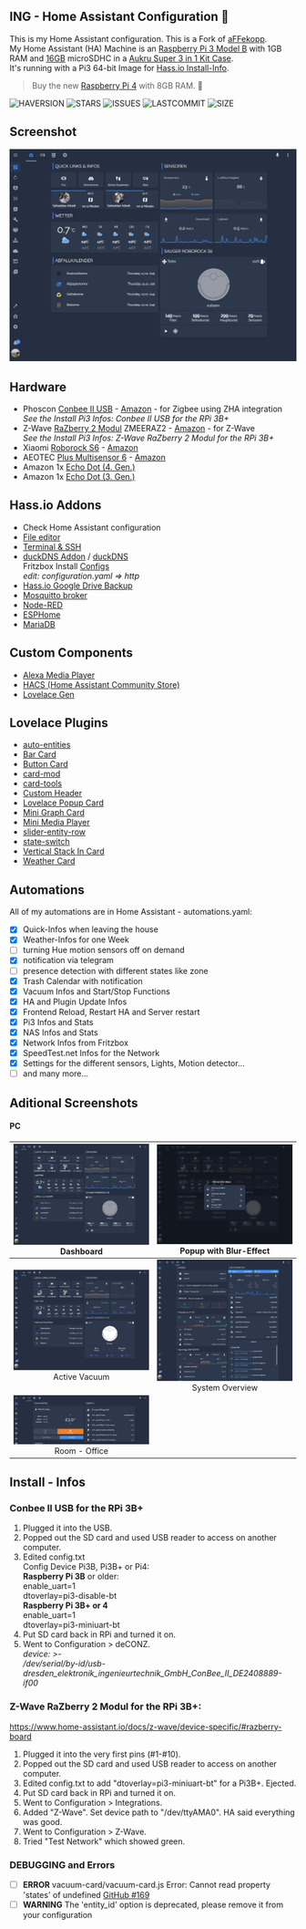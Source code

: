 ## ING - Home Assistant Configuration :metal:

This is my Home Assistant configuration. This is a Fork of [aFFekopp](https://github.com/aFFekopp/homeassistant).
<br/>My Home Assistant (HA) Machine is an [Raspberry Pi 3 Model B](https://amzn.to/3hJPFWC) with 1GB RAM and [16GB](https://amzn.to/2KRBXVH) microSDHC in a [Aukru Super 3 in 1 Kit Case](https://amzn.to/3ne80fx). <br />
It's running with a Pi3 64-bit Image for [Hass.io Install-Info](https://www.home-assistant.io/hassio/installation/).

> Buy the new [Raspberry Pi 4](https://amzn.to/35aHPjo) with 8GB RAM. :rocket:

![HAVERSION](https://img.shields.io/badge/homeassistant-2020.12.2-blue)
![STARS](https://img.shields.io/github/stars/ingeniumdesign/homeassistant?color=yellow&style=flat-square)
![ISSUES](https://img.shields.io/github/issues-raw/ingeniumdesign/homeassistant?style=flat-square)
![LASTCOMMIT](https://img.shields.io/github/last-commit/ingeniumdesign/homeassistant?style=flat-square)
![SIZE](https://img.shields.io/github/repo-size/ingeniumdesign/homeassistant?style=flat-square)

## Screenshot

![](https://raw.githubusercontent.com/ingeniumdesign/homeassistant/master/docs/hs-dash.JPG)

## Hardware

- Phoscon [Conbee II USB](https://phoscon.de/de/conbee2) - [Amazon](https://amzn.to/3n7jgu0) - for Zigbee using ZHA integration <br />
  _See the Install Pi3 Infos: Conbee II USB for the RPi 3B+_
- Z-Wave [RaZberry 2 Modul](https://z-wave.me/products/razberry/) ZMEERAZ2 - [Amazon](https://amzn.to/3nchsA1) - for Z-Wave <br />
  _See the Install Pi3 Infos: Z-Wave RaZberry 2 Modul for the RPi 3B+_
- Xiaomi [Roborock S6](https://de.roborock.com/pages/roborock-s6) - [Amazon](https://amzn.to/38eLmPX)
- AEOTEC [Plus Multisensor 6](https://aeotec.com/z-wave-sensor/) - [Amazon](https://amzn.to/38YJoCm)
- Amazon 1x [Echo Dot (4. Gen.)](https://amzn.to/3ncrktE)
- Amazon 1x [Echo Dot (3. Gen.)](https://amzn.to/3hHu8xz)

## Hass.io Addons

- Check Home Assistant configuration
- [File editor](https://github.com/home-assistant/addons/tree/master/configurator)
- [Terminal & SSH](https://github.com/home-assistant/addons/tree/master/ssh)
- [duckDNS Addon](https://github.com/home-assistant/addons/tree/master/duckdns) / [duckDNS](https://www.duckdns.org/)
  <br />Fritzbox Install [Configs](https://www.duckdns.org/install.jsp)
  <br />_edit: configuration.yaml => http_
- [Hass.io Google Drive Backup](https://github.com/sabeechen/hassio-google-drive-backup)
- [Mosquitto broker](https://home-assistant.io/addons/mosquitto/)
- [Node-RED](https://github.com/hassio-addons/addon-node-red)
- [ESPHome](https://esphome.io/)
- [MariaDB](https://home-assistant.io/addons/mariadb/)

## Custom Components

- [Alexa Media Player](https://github.com/custom-components/alexa_media_player)
- [HACS (Home Assistant Community Store)](https://hacs.xyz)
- [Lovelace Gen](https://github.com/thomasloven/hass-lovelace_gen)

## Lovelace Plugins

- [auto-entities](https://github.com/thomasloven/lovelace-auto-entities)
- [Bar Card](https://github.com/custom-cards/bar-card)
- [Button Card](https://github.com/custom-cards/button-card)
- [card-mod](https://github.com/thomasloven/lovelace-card-mod)
- [card-tools](https://github.com/thomasloven/lovelace-card-tools)
- [Custom Header](https://github.com/maykar/custom-header)
- [Lovelace Popup Card](https://github.com/thomasloven/lovelace-popup-card)
- [Mini Graph Card](https://github.com/kalkih/mini-graph-card)
- [Mini Media Player](https://github.com/kalkih/mini-media-player)
- [slider-entity-row](https://github.com/thomasloven/lovelace-slider-entity-row)
- [state-switch](https://github.com/thomasloven/lovelace-state-switch)
- [Vertical Stack In Card](https://github.com/custom-cards/vertical-stack-in-card)
- [Weather Card](https://github.com/bramkragten/weather-card)

## Automations

All of my automations are in Home Assistant - automations.yaml:

- [x] Quick-Infos when leaving the house
- [x] Weather-Infos for one Week
- [ ] turning Hue motion sensors off on demand
- [x] notification via telegram
- [ ] presence detection with different states like zone
- [x] Trash Calendar with notification
- [x] Vacuum Infos and Start/Stop Functions
- [x] HA and Plugin Update Infos
- [x] Frontend Reload, Restart HA and Server restart
- [x] Pi3 Infos and Stats
- [x] NAS Infos and Stats
- [x] Network Infos from Fritzbox
- [x] SpeedTest.net Infos for the Network
- [x] Settings for the different sensors, Lights, Motion detector...
- [ ] and many more...

## Aditional Screenshots

#### PC

![](https://raw.githubusercontent.com/ingeniumdesign/homeassistant/master/docs/hs-dash.JPG) Dashboard | ![](https://raw.githubusercontent.com/ingeniumdesign/homeassistant/master/docs/hs-dash2.JPG) Popup with Blur-Effect
:-------------------------:|:-------------------------:
![](https://raw.githubusercontent.com/ingeniumdesign/homeassistant/master/docs/hs-dash3.JPG) Active Vacuum | ![](https://raw.githubusercontent.com/ingeniumdesign/homeassistant/master/docs/hs-system.JPG) System Overview
![](https://raw.githubusercontent.com/ingeniumdesign/homeassistant/master/docs/hs-office.JPG) Room - Office |

## Install - Infos

### Conbee II USB for the RPi 3B+

1. Plugged it into the USB.
2. Popped out the SD card and used USB reader to access on another computer.
3. Edited config.txt <br />
  Config Device Pi3B, Pi3B+ or Pi4: <br />
  **Raspberry Pi 3B** or older: <br/>
  enable_uart=1 <br/>
  dtoverlay=pi3-disable-bt <br/>
  **Raspberry Pi 3B+ or 4** <br/>
  enable_uart=1 <br/>
  dtoverlay=pi3-miniuart-bt
4. Put SD card back in RPi and turned it on.
5. Went to Configuration > deCONZ. <br/>
  _device: >- <br/>
  /dev/serial/by-id/usb-dresden_elektronik_ingenieurtechnik_GmbH_ConBee_II_DE2408889-if00_

### Z-Wave RaZberry 2 Modul for the RPi 3B+:

https://www.home-assistant.io/docs/z-wave/device-specific/#razberry-board

1. Plugged it into the very first pins (#1-#10).
2. Popped out the SD card and used USB reader to access on another computer.
3. Edited config.txt to add "dtoverlay=pi3-miniuart-bt" for a Pi3B+. Ejected.
4. Put SD card back in RPi and turned it on.
5. Went to Configuration > Integrations.
6. Added "Z-Wave". Set device path to "/dev/ttyAMA0". HA said everything was good.
7. Went to Configuration > Z-Wave.
8. Tried "Test Network" which showed green.

### DEBUGGING and Errors

- [ ] **ERROR** vacuum-card/vacuum-card.js Error: Cannot read property 'states' of undefined [GitHub #169](https://github.com/denysdovhan/vacuum-card/issues/169)
- [ ] **WARNING** The 'entity_id' option is deprecated, please remove it from your configuration
